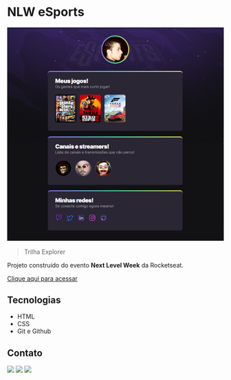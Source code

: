 # NLW eSports

![preview](./.github/preview.png)

> Trilha Explorer

Projeto construido do evento **Next Level Week** da Rocketseat.

[Clique aqui para acessar](https://danysglez.github.io/nlw-esports-explorer)

## Tecnologias

- HTML 
- CSS
- Git e Github

## Contato

<div>
  <a href="https://www.linkedin.com/in/danysglez" target="_blank"><img src="https://img.shields.io/badge/-LinkedIn-%230077B5?style=for-the-badge&logo=linkedin&logoColor=white" target="_blank"></a>
  <a href="https://twitter.com/dany_sglez" target="_blank"><img src="https://img.shields.io/badge/Twitter-1DA1F2?style=for-the-badge&logo=twitter&logoColor=white" target="_blank"></a>
  <a href="mailto:danysalomon891223@gmail.com" target="_blank"><img src="https://img.shields.io/badge/Gmail-D14836?style=for-the-badge&logo=gmail&logoColor=white" target="_blank"></a>
  </div>
